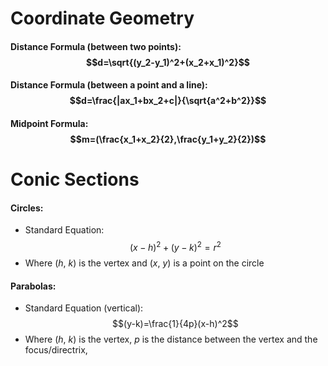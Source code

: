 # Coordinate Geometry

#### Distance Formula (between two points): $$d=\sqrt{(y_2-y_1)^2+(x_2+x_1)^2}$$

#### Distance Formula (between a point and a line): $$d=\frac{|ax_1+bx_2+c|}{\sqrt{a^2+b^2}}$$

#### Midpoint Formula: $$m=(\frac{x_1+x_2}{2},\frac{y_1+y_2}{2})$$

# Conic Sections

#### Circles: 
 * Standard Equation: $$(x-h)^2+(y-k)^2=r^2$$
 * Where (*h*, *k*) is the vertex and (*x*, *y*) is a point on the circle

#### Parabolas:
* Standard Equation (vertical): $$(y-k)=\frac{1}{4p}(x-h)^2$$
* Where (*h*, *k*) is the vertex, *p* is the distance between the vertex and the focus/directrix, 


